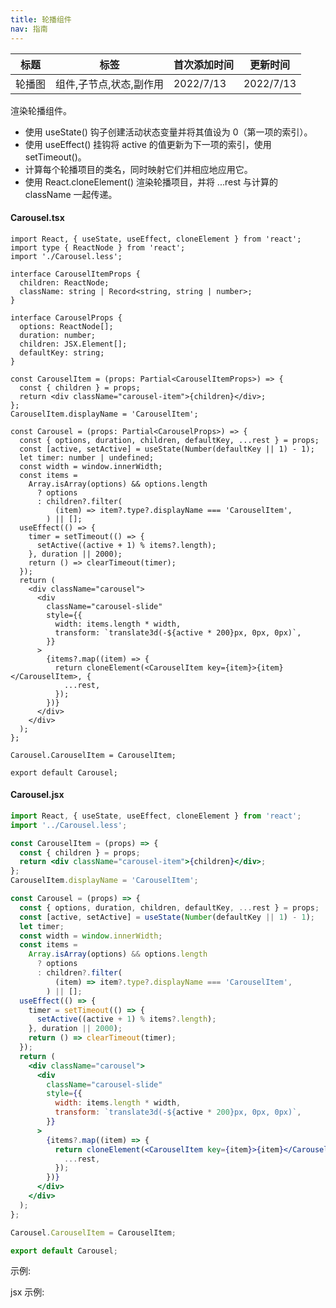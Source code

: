 ```yaml
---
title: 轮播组件
nav: 指南
---
```


| 标题   | 标签                    | 首次添加时间 | 更新时间  |
| ------ | ----------------------- | ------------ | --------- |
| 轮播图 | 组件,子节点,状态,副作用 | 2022/7/13    | 2022/7/13 |

渲染轮播组件。

- 使用 useState() 钩子创建活动状态变量并将其值设为 0（第一项的索引）。
- 使用 useEffect() 挂钩将 active 的值更新为下一项的索引，使用 setTimeout()。
- 计算每个轮播项目的类名，同时映射它们并相应地应用它。
- 使用 React.cloneElement() 渲染轮播项目，并将 ...rest 与计算的 className 一起传递。

#### Carousel.tsx

```tsx | pure
import React, { useState, useEffect, cloneElement } from 'react';
import type { ReactNode } from 'react';
import './Carousel.less';

interface CarouselItemProps {
  children: ReactNode;
  className: string | Record<string, string | number>;
}

interface CarouselProps {
  options: ReactNode[];
  duration: number;
  children: JSX.Element[];
  defaultKey: string;
}

const CarouselItem = (props: Partial<CarouselItemProps>) => {
  const { children } = props;
  return <div className="carousel-item">{children}</div>;
};
CarouselItem.displayName = 'CarouselItem';

const Carousel = (props: Partial<CarouselProps>) => {
  const { options, duration, children, defaultKey, ...rest } = props;
  const [active, setActive] = useState(Number(defaultKey || 1) - 1);
  let timer: number | undefined;
  const width = window.innerWidth;
  const items =
    Array.isArray(options) && options.length
      ? options
      : children?.filter(
          (item) => item?.type?.displayName === 'CarouselItem',
        ) || [];
  useEffect(() => {
    timer = setTimeout(() => {
      setActive((active + 1) % items?.length);
    }, duration || 2000);
    return () => clearTimeout(timer);
  });
  return (
    <div className="carousel">
      <div
        className="carousel-slide"
        style={{
          width: items.length * width,
          transform: `translate3d(-${active * 200}px, 0px, 0px)`,
        }}
      >
        {items?.map((item) => {
          return cloneElement(<CarouselItem key={item}>{item}</CarouselItem>, {
            ...rest,
          });
        })}
      </div>
    </div>
  );
};

Carousel.CarouselItem = CarouselItem;

export default Carousel;
```

#### Carousel.jsx

```jsx | pure
import React, { useState, useEffect, cloneElement } from 'react';
import '../Carousel.less';

const CarouselItem = (props) => {
  const { children } = props;
  return <div className="carousel-item">{children}</div>;
};
CarouselItem.displayName = 'CarouselItem';

const Carousel = (props) => {
  const { options, duration, children, defaultKey, ...rest } = props;
  const [active, setActive] = useState(Number(defaultKey || 1) - 1);
  let timer;
  const width = window.innerWidth;
  const items =
    Array.isArray(options) && options.length
      ? options
      : children?.filter(
          (item) => item?.type?.displayName === 'CarouselItem',
        ) || [];
  useEffect(() => {
    timer = setTimeout(() => {
      setActive((active + 1) % items?.length);
    }, duration || 2000);
    return () => clearTimeout(timer);
  });
  return (
    <div className="carousel">
      <div
        className="carousel-slide"
        style={{
          width: items.length * width,
          transform: `translate3d(-${active * 200}px, 0px, 0px)`,
        }}
      >
        {items?.map((item) => {
          return cloneElement(<CarouselItem key={item}>{item}</CarouselItem>, {
            ...rest,
          });
        })}
      </div>
    </div>
  );
};

Carousel.CarouselItem = CarouselItem;

export default Carousel;
```

示例:

<code src="./Demo.zh-CN.tsx" id="carouselTsxDemoZH"></code>

jsx 示例:

<code src="./jsx/Demo.zh-CN.jsx" id="carouselJsxDemoZH"></code>
